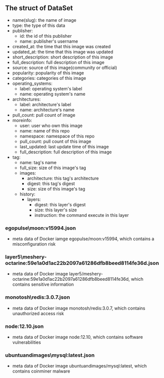 ## The struct of DataSet
* name(slug): the name of image
* type: the type of this data
* publisher:
  * id: the id of this publisher
  * name: publisher's username
* created_at: the time that this image was created
* updated_at: the time that this image was updated
* short_description: short description of this image
* full_description: full description of this image
* source: source of this image(community or official)
* popularity: popularity of this image
* categories: categories of this image
* operating_systems:
  * label: operating system's label
  * name: operating system's name
* architectures:
  * label: architecture's label
  * name: architecture's name
* pull_count: pull count of image
* moreinfo:
  * user: user who own this image
  * name: name of this repo
  * namespace: namespace of this repo
  * pull_count: pull count of this image
  * last_updated: last update time of this image
  * full_description: full description of this image
* tag:
  * name: tag's name
  * full_size: size of this image's tag
  * images:
    * architecture: this tag's architecture
    * digest: this tag's digest
    * size: size of this image's tag
  * history:
    * layers:
      * digest: this layer's digest
      * size: this layer's size
      * instruction: the command execute in this layer

### egopulse\moon:v15994.json
* meta data of Docker iamge egopulse/moon:v15994, which contains a misconfiguration risk

### layer5\meshery-octarine:59e1a0d1ac22b2097a61286dfb8beed8114fe36d.json
* meta data of Docker image layer5/meshery-octarine:59e1a0d1ac22b2097a61286dfb8beed8114fe36d, which contains sensitive information

### monotosh\redis:3.0.7.json
* meta data of Docker image monotosh/redis:3.0.7, which contains unauthorized access risk

### node:12.10.json
* meta data of Docker image node:12.10, which contains software vulnerabilities

### ubuntuandimages\mysql:latest.json
* meta data of Docker image ubuntuandimages/mysql:latest, which contains coinminer malware

